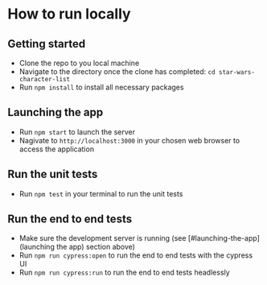# How to run locally

## Getting started

- Clone the repo to you local machine
- Navigate to the directory once the clone has completed: `cd star-wars-character-list`
- Run `npm install` to install all necessary packages

## Launching the app

- Run `npm start` to launch the server
- Nagivate to `http://localhost:3000` in your chosen web browser to access the application

## Run the unit tests

- Run `npm test` in your terminal to run the unit tests

## Run the end to end tests

- Make sure the development server is running (see [#launching-the-app](launching the app) section above)
- Run `npm run cypress:open` to run the end to end tests with the cypress UI
- Run `npm run cypress:run` to run the end to end tests headlessly
